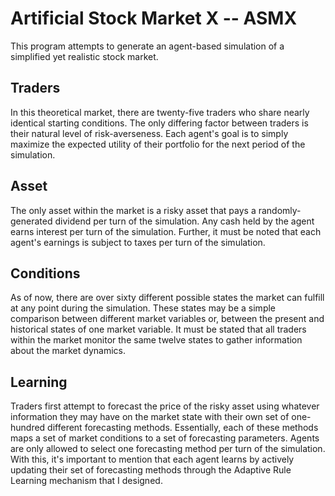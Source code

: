 # Artificial Stock Market X -- ASMX

This program attempts to generate an agent-based simulation of a simplified yet realistic stock market. 



## Traders
In this theoretical market, there are twenty-five traders who share nearly identical starting conditions. 
The only differing factor between traders is their natural level of risk-averseness.
Each agent's goal is to simply maximize the expected utility of their portfolio for the next period of the simulation.  
 
 
## Asset
The only asset within the market is a risky asset that pays a randomly-generated dividend per turn of the simulation. 
Any cash held by the agent earns interest per turn of the simulation. 
Further, it must be noted that each agent's earnings is subject to taxes per turn of the simulation.

## Conditions
As of now, there are over sixty different possible states the market can fulfill at any point during the simulation. 
These states may be a simple comparison between different market variables or, between the present and historical states of one market variable.
It must be stated that all traders within the market monitor the same twelve states to gather information about the market dynamics.

## Learning
Traders first attempt to forecast the price of the risky asset using whatever information they may have on the market state with their own set of one-hundred different forecasting methods. 
Essentially, each of these methods maps a set of market conditions to a set of forecasting parameters. 
Agents are only allowed to select one forecasting method per turn of the simulation. 
With this, it's important to mention that each agent learns by actively updating their set of forecasting methods through the Adaptive Rule Learning mechanism that I designed.
